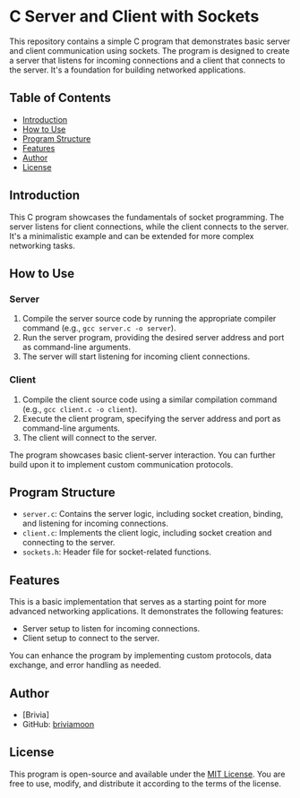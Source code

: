 # C Server and Client with Sockets

This repository contains a simple C program that demonstrates basic server and client communication using sockets. The program is designed to create a server that listens for incoming connections and a client that connects to the server. It's a foundation for building networked applications.

## Table of Contents

- [Introduction](#introduction)
- [How to Use](#how-to-use)
- [Program Structure](#program-structure)
- [Features](#features)
- [Author](#author)
- [License](#license)

## Introduction

This C program showcases the fundamentals of socket programming. The server listens for client connections, while the client connects to the server. It's a minimalistic example and can be extended for more complex networking tasks.

## How to Use

### Server

1. Compile the server source code by running the appropriate compiler command (e.g., `gcc server.c -o server`).
2. Run the server program, providing the desired server address and port as command-line arguments.
3. The server will start listening for incoming client connections.

### Client

1. Compile the client source code using a similar compilation command (e.g., `gcc client.c -o client`).
2. Execute the client program, specifying the server address and port as command-line arguments.
3. The client will connect to the server.

The program showcases basic client-server interaction. You can further build upon it to implement custom communication protocols.

## Program Structure

- `server.c`: Contains the server logic, including socket creation, binding, and listening for incoming connections.
- `client.c`: Implements the client logic, including socket creation and connecting to the server.
- `sockets.h`: Header file for socket-related functions.

## Features

This is a basic implementation that serves as a starting point for more advanced networking applications. It demonstrates the following features:

- Server setup to listen for incoming connections.
- Client setup to connect to the server.

You can enhance the program by implementing custom protocols, data exchange, and error handling as needed.

## Author

- [Brivia]
- GitHub: [briviamoon](https://github.com/briviamoon/)

## License

This program is open-source and available under the [MIT License](LICENSE). You are free to use, modify, and distribute it according to the terms of the license.

